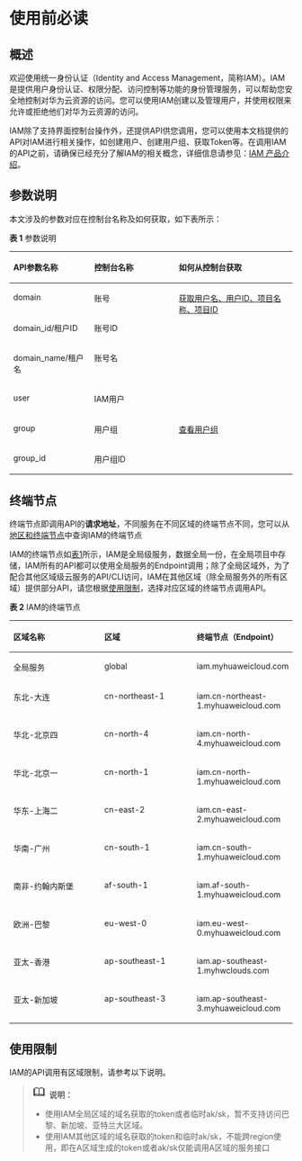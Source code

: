 # 使用前必读<a name="zh-cn_topic_0057845582"></a>

## 概述<a name="section9582127133218"></a>

欢迎使用统一身份认证（Identity and Access Management，简称IAM）。IAM是提供用户身份认证、权限分配、访问控制等功能的身份管理服务，可以帮助您安全地控制对华为云资源的访问。您可以使用IAM创建以及管理用户，并使用权限来允许或拒绝他们对华为云资源的访问。

IAM除了支持界面控制台操作外，还提供API供您调用，您可以使用本文档提供的API对IAM进行相关操作，如创建用户、创建用户组、获取Token等。在调用IAM的API之前，请确保已经充分了解IAM的相关概念，详细信息请参见：[IAM 产品介绍](https://support.huaweicloud.com/productdesc-iam/iam_01_0026.html)。

## 参数说明<a name="section1359652110585"></a>

本文涉及的参数对应在控制台名称及如何获取，如下表所示：

**表 1**  参数说明

<a name="table1775352110590"></a>
<table><thead align="left"><tr id="row17531621205918"><th class="cellrowborder" valign="top" width="28.51%" id="mcps1.2.4.1.1"><p id="p2753112116590"><a name="p2753112116590"></a><a name="p2753112116590"></a>API参数名称</p>
</th>
<th class="cellrowborder" valign="top" width="29.94%" id="mcps1.2.4.1.2"><p id="p1575315219594"><a name="p1575315219594"></a><a name="p1575315219594"></a>控制台名称</p>
</th>
<th class="cellrowborder" valign="top" width="41.55%" id="mcps1.2.4.1.3"><p id="p14609557128"><a name="p14609557128"></a><a name="p14609557128"></a>如何从控制台获取</p>
</th>
</tr>
</thead>
<tbody><tr id="row1983455710311"><td class="cellrowborder" valign="top" width="28.51%" headers="mcps1.2.4.1.1 "><p id="p88351057935"><a name="p88351057935"></a><a name="p88351057935"></a>domain</p>
</td>
<td class="cellrowborder" valign="top" width="29.94%" headers="mcps1.2.4.1.2 "><p id="p198350579316"><a name="p198350579316"></a><a name="p198350579316"></a>账号</p>
</td>
<td class="cellrowborder" rowspan="4" valign="top" width="41.55%" headers="mcps1.2.4.1.3 "><p id="p939118591875"><a name="p939118591875"></a><a name="p939118591875"></a><a href="获取用户名-用户ID-项目名称-项目ID.md">获取用户名、用户ID、项目名称、项目ID</a></p>
</td>
</tr>
<tr id="row16753202117597"><td class="cellrowborder" valign="top" headers="mcps1.2.4.1.1 "><p id="p207531121165910"><a name="p207531121165910"></a><a name="p207531121165910"></a>domain_id/租户ID</p>
</td>
<td class="cellrowborder" valign="top" headers="mcps1.2.4.1.2 "><p id="p27531921125916"><a name="p27531921125916"></a><a name="p27531921125916"></a>账号ID</p>
</td>
</tr>
<tr id="row1775314211597"><td class="cellrowborder" valign="top" headers="mcps1.2.4.1.1 "><p id="p475332113598"><a name="p475332113598"></a><a name="p475332113598"></a>domain_name/租户名</p>
</td>
<td class="cellrowborder" valign="top" headers="mcps1.2.4.1.2 "><p id="p5753152111593"><a name="p5753152111593"></a><a name="p5753152111593"></a>账号名</p>
</td>
</tr>
<tr id="row1634316554412"><td class="cellrowborder" valign="top" headers="mcps1.2.4.1.1 "><p id="p1134411556416"><a name="p1134411556416"></a><a name="p1134411556416"></a>user</p>
</td>
<td class="cellrowborder" valign="top" headers="mcps1.2.4.1.2 "><p id="p153444553419"><a name="p153444553419"></a><a name="p153444553419"></a>IAM用户</p>
</td>
</tr>
<tr id="row436204514713"><td class="cellrowborder" valign="top" width="28.51%" headers="mcps1.2.4.1.1 "><p id="p436216451677"><a name="p436216451677"></a><a name="p436216451677"></a>group</p>
</td>
<td class="cellrowborder" valign="top" width="29.94%" headers="mcps1.2.4.1.2 "><p id="p15362345773"><a name="p15362345773"></a><a name="p15362345773"></a>用户组</p>
</td>
<td class="cellrowborder" rowspan="2" valign="top" width="41.55%" headers="mcps1.2.4.1.3 "><p id="p1974044161218"><a name="p1974044161218"></a><a name="p1974044161218"></a><a href="https://support.huaweicloud.com/usermanual-iam/zh-cn_topic_0085605493.html" target="_blank" rel="noopener noreferrer">查看用户组</a></p>
</td>
</tr>
<tr id="row11130115441019"><td class="cellrowborder" valign="top" headers="mcps1.2.4.1.1 "><p id="p71311954181019"><a name="p71311954181019"></a><a name="p71311954181019"></a>group_id</p>
</td>
<td class="cellrowborder" valign="top" headers="mcps1.2.4.1.2 "><p id="p613165471013"><a name="p613165471013"></a><a name="p613165471013"></a>用户组ID</p>
</td>
</tr>
</tbody>
</table>

## 终端节点<a name="section1661773463712"></a>

终端节点即调用API的**请求地址**，不同服务在不同区域的终端节点不同，您可以从[地区和终端节点](https://developer.huaweicloud.com/endpoint?IAM)中查询IAM的终端节点

IAM的终端节点如[表1](#table11618183414370)所示，IAM是全局级服务，数据全局一份，在全局项目中存储，IAM所有的API都可以使用全局服务的Endpoint调用；除了全局区域外，为了配合其他区域级云服务的API/CLI访问，IAM在其他区域（除全局服务外的所有区域）提供部分API，请您根据[使用限制](#section48111232173215)，选择对应区域的终端节点调用API。

**表 2**  IAM的终端节点

<a name="table11618183414370"></a>
<table><thead align="left"><tr id="row1461814345375"><th class="cellrowborder" valign="top" width="33.33333333333333%" id="mcps1.2.4.1.1"><p id="p14618534163714"><a name="p14618534163714"></a><a name="p14618534163714"></a>区域名称</p>
</th>
<th class="cellrowborder" valign="top" width="33.33333333333333%" id="mcps1.2.4.1.2"><p id="p6618163423719"><a name="p6618163423719"></a><a name="p6618163423719"></a>区域</p>
</th>
<th class="cellrowborder" valign="top" width="33.33333333333333%" id="mcps1.2.4.1.3"><p id="p16182341375"><a name="p16182341375"></a><a name="p16182341375"></a>终端节点（Endpoint）</p>
</th>
</tr>
</thead>
<tbody><tr id="row9619113415378"><td class="cellrowborder" valign="top" width="33.33333333333333%" headers="mcps1.2.4.1.1 "><p id="p1961923411373"><a name="p1961923411373"></a><a name="p1961923411373"></a>全局服务</p>
</td>
<td class="cellrowborder" valign="top" width="33.33333333333333%" headers="mcps1.2.4.1.2 "><p id="p14619163410376"><a name="p14619163410376"></a><a name="p14619163410376"></a>global</p>
</td>
<td class="cellrowborder" valign="top" width="33.33333333333333%" headers="mcps1.2.4.1.3 "><p id="p126193343378"><a name="p126193343378"></a><a name="p126193343378"></a>iam.myhuaweicloud.com</p>
</td>
</tr>
<tr id="row12619123413715"><td class="cellrowborder" valign="top" width="33.33333333333333%" headers="mcps1.2.4.1.1 "><p id="p961910347371"><a name="p961910347371"></a><a name="p961910347371"></a>东北-大连</p>
</td>
<td class="cellrowborder" valign="top" width="33.33333333333333%" headers="mcps1.2.4.1.2 "><p id="p4619133419379"><a name="p4619133419379"></a><a name="p4619133419379"></a>cn-northeast-1</p>
</td>
<td class="cellrowborder" valign="top" width="33.33333333333333%" headers="mcps1.2.4.1.3 "><p id="p17619163463720"><a name="p17619163463720"></a><a name="p17619163463720"></a>iam.cn-northeast-1.myhuaweicloud.com</p>
</td>
</tr>
<tr id="row16619173411373"><td class="cellrowborder" valign="top" width="33.33333333333333%" headers="mcps1.2.4.1.1 "><p id="p15619123463714"><a name="p15619123463714"></a><a name="p15619123463714"></a>华北-北京四</p>
</td>
<td class="cellrowborder" valign="top" width="33.33333333333333%" headers="mcps1.2.4.1.2 "><p id="p56191234123718"><a name="p56191234123718"></a><a name="p56191234123718"></a>cn-north-4</p>
</td>
<td class="cellrowborder" valign="top" width="33.33333333333333%" headers="mcps1.2.4.1.3 "><p id="p2061911343376"><a name="p2061911343376"></a><a name="p2061911343376"></a>iam.cn-north-4.myhuaweicloud.com</p>
</td>
</tr>
<tr id="row561993493718"><td class="cellrowborder" valign="top" width="33.33333333333333%" headers="mcps1.2.4.1.1 "><p id="p18619334133720"><a name="p18619334133720"></a><a name="p18619334133720"></a>华北-北京一</p>
</td>
<td class="cellrowborder" valign="top" width="33.33333333333333%" headers="mcps1.2.4.1.2 "><p id="p16191034123718"><a name="p16191034123718"></a><a name="p16191034123718"></a>cn-north-1</p>
</td>
<td class="cellrowborder" valign="top" width="33.33333333333333%" headers="mcps1.2.4.1.3 "><p id="p461963463713"><a name="p461963463713"></a><a name="p461963463713"></a>iam.cn-north-1.myhuaweicloud.com</p>
</td>
</tr>
<tr id="row66191334153711"><td class="cellrowborder" valign="top" width="33.33333333333333%" headers="mcps1.2.4.1.1 "><p id="p186201034123719"><a name="p186201034123719"></a><a name="p186201034123719"></a>华东-上海二</p>
</td>
<td class="cellrowborder" valign="top" width="33.33333333333333%" headers="mcps1.2.4.1.2 "><p id="p9620193493714"><a name="p9620193493714"></a><a name="p9620193493714"></a>cn-east-2</p>
</td>
<td class="cellrowborder" valign="top" width="33.33333333333333%" headers="mcps1.2.4.1.3 "><p id="p462053418376"><a name="p462053418376"></a><a name="p462053418376"></a>iam.cn-east-2.myhuaweicloud.com</p>
</td>
</tr>
<tr id="row19620103413371"><td class="cellrowborder" valign="top" width="33.33333333333333%" headers="mcps1.2.4.1.1 "><p id="p126206343377"><a name="p126206343377"></a><a name="p126206343377"></a>华南-广州</p>
</td>
<td class="cellrowborder" valign="top" width="33.33333333333333%" headers="mcps1.2.4.1.2 "><p id="p2062016349372"><a name="p2062016349372"></a><a name="p2062016349372"></a>cn-south-1</p>
</td>
<td class="cellrowborder" valign="top" width="33.33333333333333%" headers="mcps1.2.4.1.3 "><p id="p0620173493718"><a name="p0620173493718"></a><a name="p0620173493718"></a>iam.cn-south-1.myhuaweicloud.com</p>
</td>
</tr>
<tr id="row562083416378"><td class="cellrowborder" valign="top" width="33.33333333333333%" headers="mcps1.2.4.1.1 "><p id="p5620534113714"><a name="p5620534113714"></a><a name="p5620534113714"></a>南非-约翰内斯堡</p>
</td>
<td class="cellrowborder" valign="top" width="33.33333333333333%" headers="mcps1.2.4.1.2 "><p id="p126201034163719"><a name="p126201034163719"></a><a name="p126201034163719"></a>af-south-1</p>
</td>
<td class="cellrowborder" valign="top" width="33.33333333333333%" headers="mcps1.2.4.1.3 "><p id="p106201934133715"><a name="p106201934133715"></a><a name="p106201934133715"></a>iam.af-south-1.myhuaweicloud.com</p>
</td>
</tr>
<tr id="row17620173415379"><td class="cellrowborder" valign="top" width="33.33333333333333%" headers="mcps1.2.4.1.1 "><p id="p9620434183717"><a name="p9620434183717"></a><a name="p9620434183717"></a>欧洲-巴黎</p>
</td>
<td class="cellrowborder" valign="top" width="33.33333333333333%" headers="mcps1.2.4.1.2 "><p id="p7620173411371"><a name="p7620173411371"></a><a name="p7620173411371"></a>eu-west-0</p>
</td>
<td class="cellrowborder" valign="top" width="33.33333333333333%" headers="mcps1.2.4.1.3 "><p id="p1762073413711"><a name="p1762073413711"></a><a name="p1762073413711"></a>iam.eu-west-0.myhuaweicloud.com</p>
</td>
</tr>
<tr id="row1162043412371"><td class="cellrowborder" valign="top" width="33.33333333333333%" headers="mcps1.2.4.1.1 "><p id="p76201134133720"><a name="p76201134133720"></a><a name="p76201134133720"></a>亚太-香港</p>
</td>
<td class="cellrowborder" valign="top" width="33.33333333333333%" headers="mcps1.2.4.1.2 "><p id="p162053412371"><a name="p162053412371"></a><a name="p162053412371"></a>ap-southeast-1</p>
</td>
<td class="cellrowborder" valign="top" width="33.33333333333333%" headers="mcps1.2.4.1.3 "><p id="p262110348371"><a name="p262110348371"></a><a name="p262110348371"></a>iam.ap-southeast-1.myhwclouds.com</p>
</td>
</tr>
<tr id="row1162163414379"><td class="cellrowborder" valign="top" width="33.33333333333333%" headers="mcps1.2.4.1.1 "><p id="p76211341379"><a name="p76211341379"></a><a name="p76211341379"></a>亚太-新加坡</p>
</td>
<td class="cellrowborder" valign="top" width="33.33333333333333%" headers="mcps1.2.4.1.2 "><p id="p1762193416378"><a name="p1762193416378"></a><a name="p1762193416378"></a>ap-southeast-3</p>
</td>
<td class="cellrowborder" valign="top" width="33.33333333333333%" headers="mcps1.2.4.1.3 "><p id="p106211340378"><a name="p106211340378"></a><a name="p106211340378"></a>iam.ap-southeast-3.myhuaweicloud.com</p>
</td>
</tr>
</tbody>
</table>

## 使用限制<a name="section48111232173215"></a>

IAM的API调用有区域限制，请参考以下说明。

>![](public_sys-resources/icon-note.gif) **说明：**   
>-   使用IAM全局区域的域名获取的token或者临时ak/sk，暂不支持访问巴黎、新加坡、亚特兰大区域。  
>-   使用IAM其他区域的域名获取的token和临时ak/sk，不能跨region使用，即在A区域生成的token或者ak/sk仅能调用A区域的服务接口  

<a name="table12222126162810"></a>
<table><thead align="left"></thead>
<tbody></tbody>
</table>


